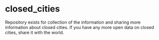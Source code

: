 # closed_cities
Repository exists for collection of the information and sharing more information about closed cities. If you have any more open data on closed cities, share it with the world.
